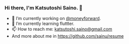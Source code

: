 ### Hi there, I'm Katsutoshi Saino. 👋

- 🔭 I’m currently working on [@moneyforward](https://github.com/moneyforward).
- 🌱 I’m currently learning fluttter.
- 📫 How to reach me: katsutoshi.saino@gmail.com
- And more about me in https://github.com/sainu/resume
